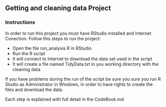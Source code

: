 
## Getting and cleaning data Project


### Instructions

In order to run this project you must have RStudio installed and Internet Conection. Follow this steps to run the project:

* Open the file run_analysis.R in RStudio
* Run the R script
* It will connect to Internet to download the data set used in the script
* It will create a file named TidyData.txt in you working directory with the cleaning data

If you have problems during the run of the script be sure you sure you run R Studio as Administrator in Windows, in order to have rights to create the files and download the data.

Each step is explained with full detail in the CodeBook.md